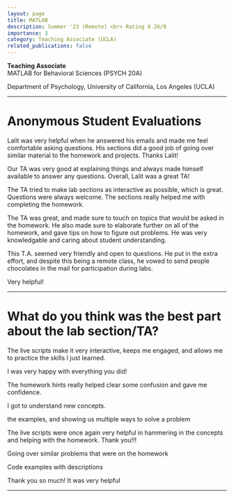 ```yaml
---
layout: page
title: MATLAB
description: Summer '23 (Remote) <br> Rating 8.26/9 
importance: 3
category: Teaching Associate (UCLA)
related_publications: false
---
```


**Teaching Associate** <br>
MATLAB for Behavioral Sciences (PSYCH 20A) <br>

Department of Psychology, University of California, Los Angeles (UCLA)

---

Anonymous Student Evaluations
======

Lalit was very helpful when he answered his emails and made me feel comfortable asking questions.
His sections did a good job of going over similar material to the homework and projects. Thanks Lalit!

Our TA was very good at explaining things and always made himself available to answer any questions.
Overall, Lalit was a great TA!

The TA tried to make lab sections as interactive as possible, which is great. Questions were always
welcome. The sections really helped me with completing the homework.

The TA was great, and made sure to touch on topics that would be asked in the homework. He also
made sure to elaborate further on all of the homework, and gave tips on how to figure out problems. He was very knowledgable and caring about student understanding.

This T.A. seemed very friendly and open to questions. He put in the extra effort, and despite this being a remote class, he vowed to send people chocolates in the mail for participation during labs.

Very helpful!

--- 

What do you think was the best part about the lab section/TA? 
======

The live scripts make it very interactive, keeps me engaged, and allows me to practice the skills I just learned.

I was very happy with everything you did!

The homework hints really helped clear some confusion and gave me confidence.

I got to understand new concepts.

the examples, and showing us multiple ways to solve a problem

The live scripts were once again very helpful in hammering in the concepts and helping with the homework. Thank you!!!

Going over similar problems that were on the homework

Code examples with descriptions

Thank you so much! It was very helpful

--- 
